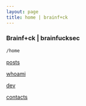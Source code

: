 ```yaml
---
layout: page
title: home | brainf+ck
---
```


### Brainf+ck | brainfucksec

```bash
/home
```

[posts](/posts)

[whoami](/whoami)

[dev](/dev)

[contacts](/contacts)

